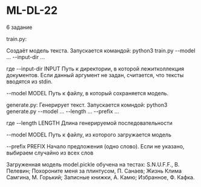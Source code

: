 # ML-DL-22
6 задание


train.py:

Создаёт модель текста.
Запускается командой: python3 train.py --model ... --input-dir ...

где --input-dir INPUT
                        Путь к директории, в которой лежитколлекция документов. Если данный аргумент не задан,
                        считается, что тексты вводятся из stdin.
                        
  --model MODEL         Путь к файлу, в который сохраняется модель.
  

generate.py:
Генерирует текст.
Запускается комндой: python3 generate.py --model ... --length ... --prefix ...

где
 --length LENGTH  Длина генерируемой последовательности
 
  --model MODEL    Путь к файлу, из которого загружается модель
  
  --prefix PREFIX  Начало предложения (одно слово). Если не указано, выбираем случайно из всех слов
  


Загруженная модель model.pickle обучена на тестах: S.N.U.F.F., В. Пелевин; Похороните меня за плинтусом, П. Санаев; Жизнь Клима Самгина, М. Горький; Записные книжки, А. Камю; Избранное, Ф. Кафка.

